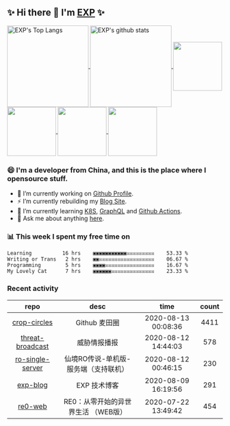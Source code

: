 ## ✨ Hi there 👋 I'm [EXP](https://exp-blog.com) ✨

<!--START_SECTION:github-readme-stats-->
<a href="https://exp-blog.com" target="_blank">
  <img height="190" align="center" src="https://github-readme-stats.vercel.app/api/top-langs/?username=lyy289065406&hide=HTML,CSS,TSQL&theme=great-gatsby" alt="EXP's Top Langs" />
</a>
<a href="https://exp-blog.com" target="_blank">
  <img height="190" align="center" src="https://github-readme-stats.vercel.app/api?username=lyy289065406&count_private=true&show_icons=true&theme=nightowl" alt="EXP's github stats" />
</a>


<a href="https://github.com/lyy289065406/exp-blog" target="_blank">
  <img height="114" align="center" src="https://github-readme-stats.vercel.app/api/pin/?username=lyy289065406&repo=exp-blog&theme=nord" />
</a>    

<a href="https://github.com/lyy289065406/threat-broadcast" target="_blank">
  <img height="114" align="center" src="https://github-readme-stats.vercel.app/api/pin/?username=lyy289065406&repo=threat-broadcast&theme=nord" />
</a>    

<a href="https://github.com/lyy289065406/CTF-Solving-Reports" target="_blank">
  <img height="114" align="center" src="https://github-readme-stats.vercel.app/api/pin/?username=lyy289065406&repo=CTF-Solving-Reports&theme=nord" />
</a>

<a href="https://github.com/lyy289065406/POJ-Solving-Reports" target="_blank">
  <img height="114" align="center" src="https://github-readme-stats.vercel.app/api/pin/?username=lyy289065406&repo=POJ-Solving-Reports&theme=nord" />
</a>
<!--END_SECTION:github-readme-stats-->


<!--START_SECTION:introduction-->
### 😄 I'm a developer from China, and this is the place where I opensource stuff.

- 🔭 I’m currently working on [Github Profile](https://github.com/lyy289065406/lyy289065406).
- ⚡ I’m currently rebuilding my [Blog Site](https://exp-blog.com).
- 🌱 I’m currently learning [K8S](https://github.com/kubernetes/kubernetes), [GraphQL](https://developer.github.com/v4/) and [Github Actions](https://docs.github.com/en/actions).
- 💬 Ask me about anything [here](https://github.com/lyy289065406/lyy289065406/issues).
<!--START_SECTION:introduction-->


<!--START_SECTION:weektime-->
### 📊 This week I spent my free time on

```text
Learning          16 hrs    ▣▣▣▣▣▣▣▣▣▣▣☒☒☒☒☒☒☒☒☒    53.33 %
Writing or Trans   2 hrs    ▣▣☒☒☒☒☒☒☒☒☒☒☒☒☒☒☒☒☒☒    06.67 %
Programming        5 hrs    ▣▣▣▣☒☒☒☒☒☒☒☒☒☒☒☒☒☒☒☒    16.67 %
My Lovely Cat      7 hrs    ▣▣▣▣▣▣☒☒☒☒☒☒☒☒☒☒☒☒☒☒    23.33 %
```
<!--END_SECTION:weektime-->


<!--START_SECTION:recent-->
### Recent activity

| repo | desc | time | count |
|:------:|:------:|:------:|:------:|
| [crop-circles](https://github.com/lyy289065406/crop-circles) | Github 麦田圈 | 2020-08-13 00:08:36 | 4411 |
| [threat-broadcast](https://github.com/lyy289065406/threat-broadcast) | 威胁情报播报 | 2020-08-12 14:44:03 | 578 |
| [ro-single-server](https://github.com/lyy289065406/ro-single-server) | 仙境RO传说-单机版-服务端（支持联机） | 2020-08-12 00:46:15 | 230 |
| [exp-blog](https://github.com/lyy289065406/exp-blog) | EXP 技术博客 | 2020-08-09 16:19:56 | 291 |
| [re0-web](https://github.com/lyy289065406/re0-web) | RE0：从零开始的异世界生活 （WEB版） | 2020-07-22 13:49:42 | 454 |
<!--END_SECTION:recent-->


<!--
TODO: 动态自更新，参考 https://github.com/simonw
-->




